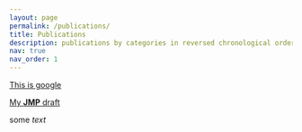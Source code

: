 ```yaml
---
layout: page
permalink: /publications/
title: Publications
description: publications by categories in reversed chronological order. generated by jekyll-scholar.
nav: true
nav_order: 1
---
```

<!-- _pages/publications.md -->
<p><a href="https://google.com">This is google</a></p>
<p><a href="/assets/pdf/JMP Draft.pdf">My <strong>JMP</strong> draft</a></p>

<p> some <i>text</i> </p>